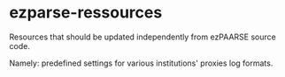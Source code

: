 # ezparse-ressources
Resources that should be updated independently from ezPAARSE source code.

Namely: predefined settings for various institutions' proxies log formats.
